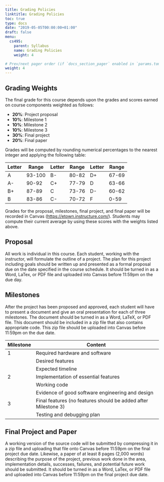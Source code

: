 ```yaml
---
title: Grading Policies
linktitle: Grading Policies
toc: true
type: docs
date: "2019-05-05T00:00:00+01:00"
draft: false
menu:
  cs495:
    parent: Syllabus
    name: Grading Policies
    weight: 4

# Prev/next pager order (if `docs_section_pager` enabled in `params.toml`)
weight: 4
---
```


## Grading Weights

The final grade for this course depends upon the grades and scores earned on course components weighted as follows:

*	**20%**: Project proposal
*	**10%**: Milestone 1
*	**10%**: Milestone 2
*	**10%**: Milestone 3
* **30%**: Final project
*	**20%**: Final paper

Grades will be computed by rounding numerical percentages to the nearest integer and applying the following table:

| Letter| Range| Letter | Range | Letter | Range|
|----|--------|----|-------|----|-------|
| A  | 93-100 | B- | 80-82 | D+ | 67-69 |
| A- | 90-92  | C+ | 77-79 | D  | 63-66 |
| B+ | 87-89  | C  | 73-76 | D- | 60-62 |
| B  | 83-86  | C- | 70-72 | F  | 0-59  |

Grades for the proposal, milestones, final project, and final paper will be recorded in Canvas (https://etown.instructure.com/). Students may compute their current average by using these scores with the weights listed above.

## Proposal

All work is individual in this course. Each student, working with the instructor, will formulate the outline of a project. The plan for this project including goals should be written up and presented as a formal proposal due on the date specified in the course schedule. It should be turned in as a Word, LaTex, or PDF file and uploaded into Canvas before 11:59pm on the due day.

## Milestones

After the project has been proposed and approved, each student will have to present a document and give an oral presentation for each of three milestones. The document should be turned in as a Word, LaTeX, or PDF file. This document should be included in a zip file that also contains appropriate code. This zip file should be uploaded into Canvas before 11:59pm on the due date.

| Milestone | Content                                                        |
|-----------|----------------------------------------------------------------|
| 1         | Required hardware and software                                 |
|           | Desired features                                               |
|           | Expected timeline                                              |
| 2         | Implementation of essential features                           |
|           | Working code                                                   |
|           | Evidence of good software engineering and design               |
| 3         | Final features (no features should be added after Milestone 3) |
|           | Testing and debugging plan                                     |

## Final Project and Paper

A working version of the source code will be submitted by compressing it in a zip file and uploading that file onto Canvas before 11:59pm on the final project due date. Likewise, a paper of at least 8 pages (2,000 words) describing the purpose of the project, previous work done in the area, implementation details, successes, failures, and potential future work should be submitted. It should be turned in as a Word, LaTex, or PDF file and uploaded into Canvas before 11:59pm on the final project due date.
